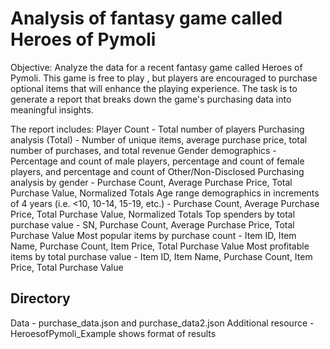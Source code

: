 # Analysis of fantasy game called Heroes of Pymoli 

Objective: Analyze the data for a recent fantasy game called Heroes of Pymoli.  This game is free to play , 
but players are encouraged to purchase optional items that will enhance the playing experience.  The task is to generate
a report that breaks down the game's purchasing data into meaningful insights.

The report includes:
	Player Count - Total number of players
	Purchasing analysis (Total) - Number of unique items, average purchase price, total number of purchases, and total revenue
	Gender demographics - Percentage and count of male players, percentage and count of female players, and percentage and count of Other/Non-Disclosed
	Purchasing analysis by gender - Purchase Count, Average Purchase Price, Total Purchase Value, Normalized Totals
	Age range demographics in increments of 4 years (i.e. <10, 10-14, 15-19, etc.) 
		- Purchase Count, Average Purchase Price, Total Purchase Value, Normalized Totals
	Top spenders by total purchase value - SN, Purchase Count, Average Purchase Price, Total Purchase Value
	Most popular items by purchase count - Item ID, Item Name, Purchase Count, Item Price, Total Purchase Value
	Most profitable items by total purchase value - Item ID, Item Name, Purchase Count, Item Price, Total Purchase Value

## Directory
  Data - purchase_data.json and purchase_data2.json
  Additional resource - HeroesofPymoli_Example shows format of results
